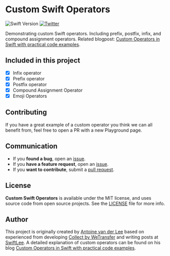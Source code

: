# Custom Swift Operators
![Swift Version](https://img.shields.io/badge/Swift-5.3-F16D39.svg?style=flat) [![Twitter](https://img.shields.io/badge/twitter-@Twannl-blue.svg?style=flat)](https://twitter.com/twannl)

Demonstrating custom Swift operators. Including prefix, postfix, infix, and compound assignment operators. Related blogpost: [Custom Operators in Swift with practical code examples](https://www.avanderlee.com/swift/custom-operators-swift/).

## Included in this project
- [x] Infix operator
- [x] Prefix operator
- [x] Postfix operator
- [x] Compound Assignment Operator
- [x] Emoji Operators

## Contributing
If you have a great example of a custom operator you think we can all benefit from, feel free to open a PR with a new Playground page.

## Communication

- If you **found a bug**, open an [issue](https://github.com/AvdLee/appstoreconnect-swift-sdk/issues).
- If you **have a feature request**, open an [issue](https://github.com/AvdLee/appstoreconnect-swift-sdk/issues).
- If you **want to contribute**, submit a [pull request](https://github.com/AvdLee/appstoreconnect-swift-sdk/pulls).

## License

**Custom Swift Operators** is available under the MIT license, and uses source code from open source projects. See the [LICENSE](https://github.com/AvdLee/CoreDataBestPractices/blob/main/LICENSE) file for more info.

## Author

This project is originally created by [Antoine van der Lee](https://www.twitter.com/twannl) based on experienced from developing [Collect by WeTransfer](https://collect.bywetransfer.com) and writing posts at [SwiftLee](https://www.avanderlee.com). A detailed explanation of custom operators can be found on his blog [Custom Operators in Swift with practical code examples](https://www.avanderlee.com/swift/custom-operators-swift/).
